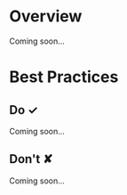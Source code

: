 # Overview
Coming soon...


# Best Practices

## Do &#10003;
Coming soon...

## Don't &#10008;
Coming soon...